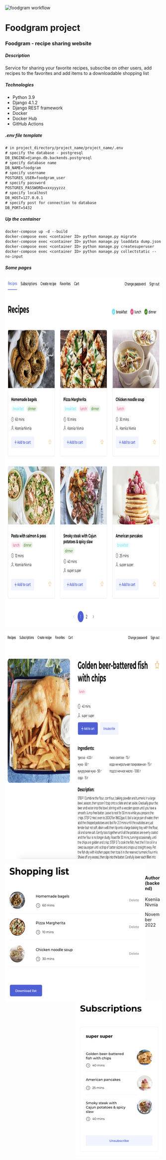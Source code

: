 ![foodgram workflow](https://github.com/knivnia/foodgram-project-react/actions/workflows/foodgram_workflow.yml/badge.svg?event=push)

# Foodgram project

### Foodgram - recipe sharing website

##### Description

Service for sharing your favorite recipes, subscribe on other users, add recipes to the favorites and add items to a downloadable shopping list

##### Technologies

- Python 3.9
- Django 4.1.2
- Django REST framework
- Docker
- Docker Hub
- GitHub Actions

##### .env file template

```
# in project_directory/project_name/project_name/.env
# specify the database - postgresql
DB_ENGINE=django.db.backends.postgresql
# specify database name
DB_NAME=foodgram
# specify username
POSTGRES_USER=foodgram_user
# specify password
POSTGRES_PASSWORD=xxxyyyzzz
# specify localhost
DB_HOST=127.0.0.1
# specify post for connection to database
DB_PORT=5432
```


##### Up the container

```
docker-compose up -d --build 
docker-compose exec <container ID> python manage.py migrate
docker-compose exec <container ID> python manage.py loaddata dump.json
docker-compose exec <container ID> python manage.py createsuperuser
docker-compose exec <container ID> python manage.py collectstatic --no-input
```

##### Some pages

<img align="center" src="backend/images_for_readme/main.png" width="1000" height="1120"> <br />




<img align="center" src="backend/images_for_readme/recipe.png" width="1000" height="730"> <br />




<img align="left" src="backend/images_for_readme/shopping_list.png" width="450" height="440">      <img align="right" src="backend/images_for_readme/subscriptions.png" width="278" height="496"> <br />


#### Author (backend)
Kseniia Nivnia

November 2022
